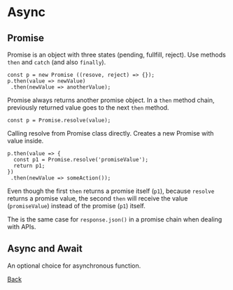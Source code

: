 # Async

## Promise

Promise is an object with three states (pending, fullfill, reject).
Use methods `then` and `catch` (and also `finally`).

```
const p = new Promise ((resove, reject) => {});
p.then(value => newValue)
 .then(newValue => anotherValue);
```

Promise always returns another promise object.
In a `then` method chain, previously returned value goes to the next `then` method.


```
const p = Promise.resolve(value);
```

Calling resolve from Promise class directly. Creates a new Promise with value inside.


```
p.then(value => {
  const p1 = Promise.resolve('promiseValue');
  return p1;
})
 .then(newValue => someAction());
```
Even though the first `then` returns a promise itself (`p1`), because `resolve` returns a promise value, the second `then` will receive the value (`promiseValue`) instead of the promise (`p1`) itself.

The is the same case for `response.json()` in a promise chain when dealing with APIs.



## Async and Await

An optional choice for asynchronous function.


[Back](../../README.md)
